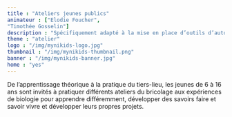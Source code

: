 ```yaml
---
title : "Ateliers jeunes publics"
animateur : ["Elodie Foucher",
"Timothée Gosselin"]
description : "Spécifiquement adapté à la mise en place d’outils d’autonomie, les ateliers jeunes publics sont proposés 2 mercredis par mois."
theme : "atelier"
logo : "/img/mynikids-logo.jpg"
thumbnail : "/img/mynikids-thumbnail.png"
banner : "/img/mynikids-banner.jpg"
home : "yes"
---
```


De l’apprentissage théorique à la pratique du tiers-lieu, les jeunes de 6 à 16 ans sont invités à pratiquer différents ateliers du bricolage aux expériences de biologie pour apprendre différemment, développer des savoirs faire et savoir vivre et développer leurs propres projets.
